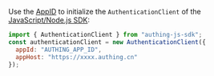 Use the [AppID](/guides/faqs/get-app-id-and-secret.md) to initialize the `AuthenticationClient` of the [JavaScript/Node.js SDK](/reference/sdk-for-node/):

```javascript
import { AuthenticationClient } from "authing-js-sdk";
const authenticationClient = new AuthenticationClient({
  appId: "AUTHING_APP_ID",
  appHost: "https://xxxx.authing.cn"
});
```
